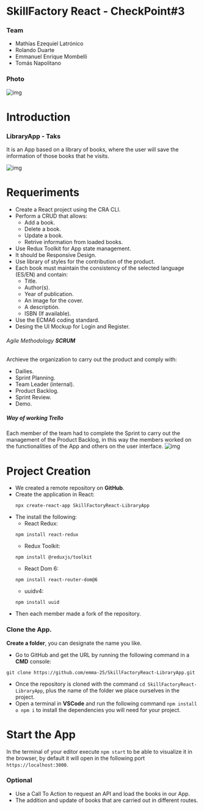 # SkillFactory React - CheckPoint#3
### Team
- Mathías Ezequiel Latrónico
- Rolando Duarte
- Emmanuel Enrique Mombelli
- Tomás Napolitano

### Photo
![img](https://i.ibb.co/f8dF3gz/Skillers.png)

# Introduction
### LibraryApp - Taks
It is an App based on a library of books, where the user will save the information of those books that he visits.

![img](https://i.ibb.co/fHG1CMv/App.png)
# Requeriments
- Create a React project using the CRA CLI.
- Perform a CRUD that allows:
    - Add a book.
    - Delete a book.
    - Update a book.
    - Retrive information from loaded books.
- Use Redux Toolkit for App state management.
- It should be Responsive Design.
- Use library of styles for the contribution of the product.
- Each book must maintain the consistency of the selected language (ES/EN) and contain:
    - Title.
    - Author(s).
    - Year of publication.
    - An image for the cover.
    - A descriptión.
    - ISBN (If available).
- Use the ECMA6 coding standard.
- Desing the UI Mockup for Login and Register.

###### Agile Methodology **SCRUM**
Archieve the organization to carry out the product and comply with:
- Dailies.
- Sprint Planning.
- Team Leader (internal).
- Product Backlog.
- Sprint Review.
- Demo.
 ##### Way of working **Trello**
Each member of the team had to complete the Sprint to carry out the management of the Product Backlog, in this way the members worked on the functionalities of the App and others on the user interface.
![img](https://i.ibb.co/HGYySys/Trello.png)
# Project Creation
- We created a remote repository on **GitHub**.
- Create the application in React:
    ```
    npx create-react-app SkillFactoryReact-LibraryApp
    ```
- The install the following:
    - React Redux:
    ```
    npm install react-redux
    ```
    - Redux Toolkit:
    ```
    npm install @reduxjs/toolkit
    ```
    - React Dom 6:
    ```
    npm install react-router-dom@6
    ```
    - uuidv4:
    ```
    npm install uuid
    ```
- Then each member made a fork of the repository.
### Clone the App.
**Create a folder**, you can designate the name you like.
- Go to GitHub and get the URL by running the following command in a **CMD** console:
```
git clone https://github.com/emma-25/SkillFactoryReact-LibraryApp.git
```
- Once the repository is cloned with the command `cd SkillFactoryReact-LibraryApp`, plus the name of the folder we place ourselves in the project.
- Open a terminal in **VSCode** and run the following command `npm install o npm i` to install the dependencies you will need for your project.
# Start the App
In the terminal of your editor execute `npm start` to be able to visualize it in the browser, by default it will open in the following port `https://localhost:3000`.
### Optional
- Use a Call To Action to request an API and load the books in our App.
- The addition and update of books that are carried out in different routes.
